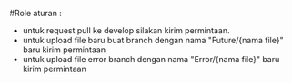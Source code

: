 #Role aturan :
- untuk request pull ke develop silakan kirim permintaan. 
- untuk upload file baru buat branch dengan nama "Future/{nama file}" baru kirim permintaan
- untuk upload file error branch dengan nama "Error/{nama file}"  baru kirim permintaan